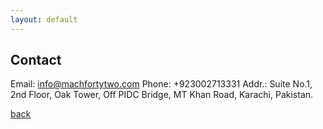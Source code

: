 ```yaml
---
layout: default
---
```


## Contact

Email: info@machfortytwo.com
Phone: +923002713331
Addr.: Suite No.1, 2nd Floor, Oak Tower, Off PIDC Bridge, MT Khan Road, Karachi, Pakistan.

[back](./)


